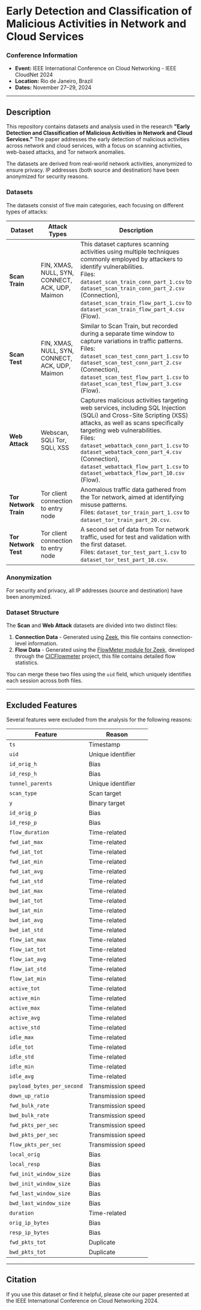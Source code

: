
# Early Detection and Classification of Malicious Activities in Network and Cloud Services

### Conference Information
- **Event:** IEEE International Conference on Cloud Networking - IEEE CloudNet 2024
- **Location:** Rio de Janeiro, Brazil
- **Dates:** November 27–29, 2024

---

## Description

This repository contains datasets and analysis used in the research **"Early Detection and Classification of Malicious Activities in Network and Cloud Services."** The paper addresses the early detection of malicious activities across network and cloud services, with a focus on scanning activities, web-based attacks, and Tor network anomalies.

The datasets are derived from real-world network activities, anonymized to ensure privacy. IP addresses (both source and destination) have been anonymized for security reasons.

### Datasets

The datasets consist of five main categories, each focusing on different types of attacks:

| **Dataset**              | **Attack Types**                                                                                       | **Description**                                                                                                                                                                                                                               |
|--------------------------|--------------------------------------------------------------------------------------------------------|-----------------------------------------------------------------------------------------------------------------------------------------------------------------------------------------------------------------------------------------------|
| **Scan Train**            | FIN, XMAS, NULL, SYN, CONNECT, ACK, UDP, Maimon                                                        | This dataset captures scanning activities using multiple techniques commonly employed by attackers to identify vulnerabilities. <br> Files: `dataset_scan_train_conn_part_1.csv` to `dataset_scan_train_conn_part_2.csv` (Connection), <br> `dataset_scan_train_flow_part_1.csv` to `dataset_scan_train_flow_part_4.csv` (Flow). |
| **Scan Test**             | FIN, XMAS, NULL, SYN, CONNECT, ACK, UDP, Maimon                                                        | Similar to Scan Train, but recorded during a separate time window to capture variations in traffic patterns. <br> Files: `dataset_scan_test_conn_part_1.csv` to `dataset_scan_test_conn_part_2.csv` (Connection), <br> `dataset_scan_test_flow_part_1.csv` to `dataset_scan_test_flow_part_3.csv` (Flow). |
| **Web Attack**            | Webscan, SQLi Tor, SQLi, XSS                                                                           | Captures malicious activities targeting web services, including SQL Injection (SQLi) and Cross-Site Scripting (XSS) attacks, as well as scans specifically targeting web vulnerabilities. <br> Files: `dataset_webattack_conn_part_1.csv` to `dataset_webattack_conn_part_4.csv` (Connection), <br> `dataset_webattack_flow_part_1.csv` to `dataset_webattack_flow_part_10.csv` (Flow). |
| **Tor Network Train**     | Tor client connection to entry node                                                                    | Anomalous traffic data gathered from the Tor network, aimed at identifying misuse patterns. <br> Files: `dataset_tor_train_part_1.csv` to `dataset_tor_train_part_20.csv`.                                                                                                             |
| **Tor Network Test**      | Tor client connection to entry node                                                                    | A second set of data from Tor network traffic, used for test and validation with the first dataset. <br> Files: `dataset_tor_test_part_1.csv` to `dataset_tor_test_part_10.csv`.                                                                                                                                       |


### Anonymization

For security and privacy, all IP addresses (source and destination) have been anonymized. 

### Dataset Structure

The **Scan** and **Web Attack** datasets are divided into two distinct files:
1. **Connection Data** - Generated using [Zeek](https://zeek.org/), this file contains connection-level information.
2. **Flow Data** - Generated using the [FlowMeter module for Zeek](https://github.com/zeek-flowmeter/zeek-flowmeter), developed through the [CICFlowmeter](https://github.com/ahlashkari/CICFlowMeter) project, this file contains detailed flow statistics.

You can merge these two files using the `uid` field, which uniquely identifies each session across both files.

---

## Excluded Features

Several features were excluded from the analysis for the following reasons:

| **Feature**                     | **Reason**                      |
|----------------------------------|----------------------------------|
| `ts`                             | Timestamp                        |
| `uid`                            | Unique identifier                |
| `id_orig_h`                      | Bias                             |
| `id_resp_h`                      | Bias                             |
| `tunnel_parents`                 | Unique identifier                |
| `scan_type`                      | Scan target                      |
| `y`                              | Binary target                    |
| `id_orig_p`                      | Bias                             |
| `id_resp_p`                      | Bias                             |
| `flow_duration`                  | Time-related                     |
| `fwd_iat_max`                    | Time-related                     |
| `fwd_iat_tot`                    | Time-related                     |
| `fwd_iat_min`                    | Time-related                     |
| `fwd_iat_avg`                    | Time-related                     |
| `fwd_iat_std`                    | Time-related                     |
| `bwd_iat_max`                    | Time-related                     |
| `bwd_iat_tot`                    | Time-related                     |
| `bwd_iat_min`                    | Time-related                     |
| `bwd_iat_avg`                    | Time-related                     |
| `bwd_iat_std`                    | Time-related                     |
| `flow_iat_max`                   | Time-related                     |
| `flow_iat_tot`                   | Time-related                     |
| `flow_iat_avg`                   | Time-related                     |
| `flow_iat_std`                   | Time-related                     |
| `flow_iat_min`                   | Time-related                     |
| `active_tot`                     | Time-related                     |
| `active_min`                     | Time-related                     |
| `active_max`                     | Time-related                     |
| `active_avg`                     | Time-related                     |
| `active_std`                     | Time-related                     |
| `idle_max`                       | Time-related                     |
| `idle_tot`                       | Time-related                     |
| `idle_std`                       | Time-related                     |
| `idle_min`                       | Time-related                     |
| `idle_avg`                       | Time-related                     |
| `payload_bytes_per_second`       | Transmission speed               |
| `down_up_ratio`                  | Transmission speed               |
| `fwd_bulk_rate`                  | Transmission speed               |
| `bwd_bulk_rate`                  | Transmission speed               |
| `fwd_pkts_per_sec`               | Transmission speed               |
| `bwd_pkts_per_sec`               | Transmission speed               |
| `flow_pkts_per_sec`              | Transmission speed               |
| `local_orig`                     | Bias                             |
| `local_resp`                     | Bias                             |
| `fwd_init_window_size`           | Bias                             |
| `bwd_init_window_size`           | Bias                             |
| `fwd_last_window_size`           | Bias                             |
| `bwd_last_window_size`           | Bias                             |
| `duration`                       | Time-related                     |
| `orig_ip_bytes`                  | Bias                             |
| `resp_ip_bytes`                  | Bias                             |
| `fwd_pkts_tot`                   | Duplicate                        |
| `bwd_pkts_tot`                   | Duplicate                        |

---

## Citation

If you use this dataset or find it helpful, please cite our paper presented at the IEEE International Conference on Cloud Networking 2024.
